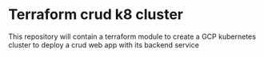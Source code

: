 # Terraform crud k8 cluster

This repository will contain a terraform module to create a GCP kubernetes
cluster to deploy a crud web app with its backend service